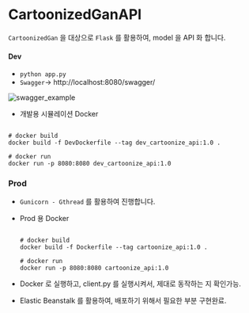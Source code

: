 # CartoonizedGanAPI
`CartoonizedGan` 을 대상으로 `Flask` 를 활용하여, model 을 API 화 합니다.



#### Dev

- `python app.py` 
- `Swagger`-> http://localhost:8080/swagger/

![swagger_example](./sample/swagger_example.gif)

- 개발용 시뮬레이션 Docker

```shell

# docker build
docker build -f DevDockerfile --tag dev_cartoonize_api:1.0 .

# docker run 
docker run -p 8080:8080 dev_cartoonize_api:1.0

```









### Prod

- `Gunicorn - Gthread` 를 활용하여 진행합니다. 

- Prod 용 Docker

  ```shell
  
  # docker build
  docker build -f Dockerfile --tag cartoonize_api:1.0 .
  
  # docker run 
  docker run -p 8080:8080 cartoonize_api:1.0
  
  ```

- Docker 로 실행하고, client.py 를 실행시켜서, 제대로 동작하는 지 확인가능. 

- Elastic Beanstalk 를 활용하여, 배포하기 위해서 필요한 부분 구현완료. 



